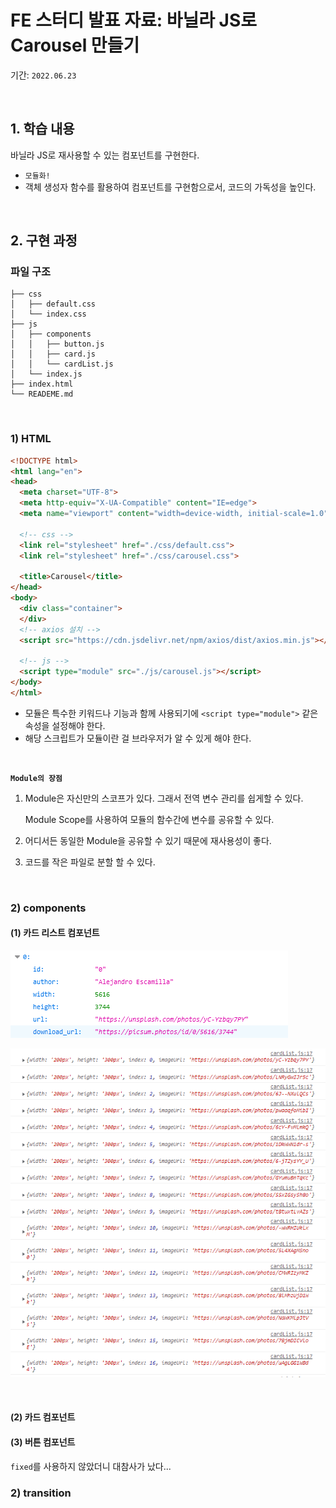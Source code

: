 # FE 스터디 발표 자료: 바닐라 JS로 Carousel 만들기

기간: `2022.06.23`

<br>

## 1. 학습 내용

바닐라 JS로 재사용할 수 있는 컴포넌트를 구현한다.  

- `모듈화!`
- 객체 생성자 함수를 활용하여 컴포넌트를 구현함으로서, 코드의 가독성을 높인다. 

<br>

## 2. 구현 과정

### 파일 구조

```
├── css
│   ├── default.css
│   └── index.css
├── js
│   ├── components
│   │   ├── button.js
│   │   ├── card.js
│   │   └── cardList.js
│   └── index.js
├── index.html
└── READEME.md
```

<br>

### 1) HTML

```html
<!DOCTYPE html>
<html lang="en">
<head>
  <meta charset="UTF-8">
  <meta http-equiv="X-UA-Compatible" content="IE=edge">
  <meta name="viewport" content="width=device-width, initial-scale=1.0">

  <!-- css -->
  <link rel="stylesheet" href="./css/default.css">
  <link rel="stylesheet" href="./css/carousel.css">

  <title>Carousel</title>
</head>
<body>
  <div class="container">
  </div>
  <!-- axios 설치 -->
  <script src="https://cdn.jsdelivr.net/npm/axios/dist/axios.min.js"></script>

  <!-- js -->
  <script type="module" src="./js/carousel.js"></script>
</body>
</html>
```

- 모듈은 특수한 키워드나 기능과 함께 사용되기에 `<script type="module">` 같은 속성을 설정해야 한다. 
- 해당 스크립트가 모듈이란 걸 브라우저가 알 수 있게 해야 한다. 

<br>

**`Module의 장점`**

1. Module은 자신만의 스코프가 있다. 그래서 전역 변수 관리를 쉽게할 수 있다. 

   Module Scope를 사용하여 모듈의 함수간에 변수를 공유할 수 있다. 

2. 어디서든 동일한 Module을 공유할 수 있기 때문에 재사용성이 좋다.
3. 코드를 작은 파일로 분할 할 수 있다. 

<br>

### 2) components

#### (1) 카드 리스트 컴포넌트





![image-20220622175150145](https://raw.githubusercontent.com/JaeKP/image_repo/main/img/image-20220622175150145.png)

![image-20220622175210458](https://raw.githubusercontent.com/JaeKP/image_repo/main/img/image-20220622175210458.png)

<br>

#### (2) 카드 컴포넌트





#### (3) 버튼 컴포넌트

`fixed`를 사용하지 않았더니 대참사가 났다...





### 2) transition

